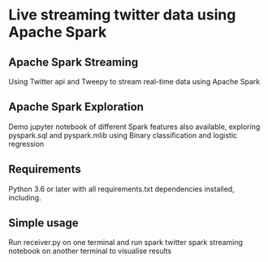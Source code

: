 # Live streaming twitter data using Apache Spark 

## Apache Spark Streaming
Using Twitter api and Tweepy to stream real-time data using Apache Spark

## Apache Spark Exploration
Demo jupyter notebook of different Spark features also available, exploring pyspark.sql and pyspark.mlib using Binary classification and logistic regression

## Requirements

Python 3.6 or later with all requirements.txt dependencies installed, including.

## Simple usage

Run receiver.py on one terminal and run spark twitter spark streaming notebook on another terminal to visualise results
